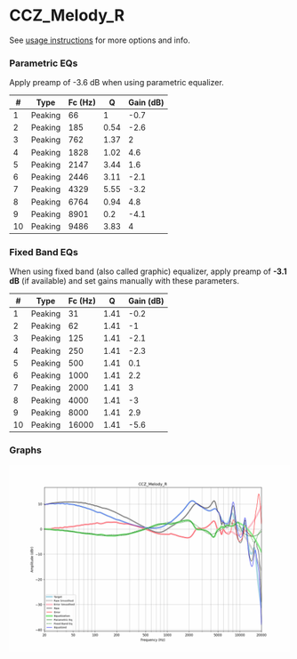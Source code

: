 # CCZ_Melody_R
See [usage instructions](https://github.com/jaakkopasanen/AutoEq#usage) for more options and info.

### Parametric EQs
Apply preamp of -3.6 dB when using parametric equalizer.

|   # | Type    |   Fc (Hz) |    Q |   Gain (dB) |
|-----|---------|-----------|------|-------------|
|   1 | Peaking |        66 | 1    |        -0.7 |
|   2 | Peaking |       185 | 0.54 |        -2.6 |
|   3 | Peaking |       762 | 1.37 |         2   |
|   4 | Peaking |      1828 | 1.02 |         4.6 |
|   5 | Peaking |      2147 | 3.44 |         1.6 |
|   6 | Peaking |      2446 | 3.11 |        -2.1 |
|   7 | Peaking |      4329 | 5.55 |        -3.2 |
|   8 | Peaking |      6764 | 0.94 |         4.8 |
|   9 | Peaking |      8901 | 0.2  |        -4.1 |
|  10 | Peaking |      9486 | 3.83 |         4   |

### Fixed Band EQs
When using fixed band (also called graphic) equalizer, apply preamp of **-3.1 dB** (if available) and set gains manually with these parameters.

|   # | Type    |   Fc (Hz) |    Q |   Gain (dB) |
|-----|---------|-----------|------|-------------|
|   1 | Peaking |        31 | 1.41 |        -0.2 |
|   2 | Peaking |        62 | 1.41 |        -1   |
|   3 | Peaking |       125 | 1.41 |        -2.1 |
|   4 | Peaking |       250 | 1.41 |        -2.3 |
|   5 | Peaking |       500 | 1.41 |         0.1 |
|   6 | Peaking |      1000 | 1.41 |         2.2 |
|   7 | Peaking |      2000 | 1.41 |         3   |
|   8 | Peaking |      4000 | 1.41 |        -3   |
|   9 | Peaking |      8000 | 1.41 |         2.9 |
|  10 | Peaking |     16000 | 1.41 |        -5.6 |

### Graphs
![](./CCZ_Melody_R.png)
